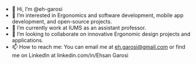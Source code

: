 - 👋 Hi, I’m @eh-garosi
- 👀 I’m interested in Ergonomics and software development, mobile app development, and open-source projects.
- 🌱 I’m currently work at IUMS as an assistant professor.
- 💞️ I’m looking to collaborate on innovative Ergonomic design projects and applications.
- 📫 How to reach me: You can email me at eh.garosi@gmail.com or find me on LinkedIn at linkedin.com/in/Ehsan Garosi

<!---
eh-garosi/eh-garosi is a ✨ special ✨ repository because its `README.md` (this file) appears on your GitHub profile.
You can click the Preview link to take a look at your changes.
--->
